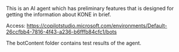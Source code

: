 This is an AI agent which has preliminary features that is designed for getting the information about KONE in brief.

Access: https://copilotstudio.microsoft.com/environments/Default-26ccfbb4-7816-4f43-a236-b6fffb84cfc1/bots

The botContent folder contains test results of the agent.